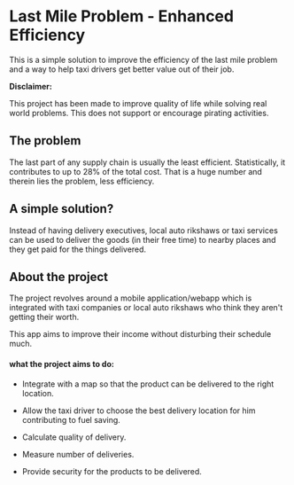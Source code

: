 # Last Mile Problem - Enhanced Efficiency

This is a simple solution to improve the efficiency of the last mile problem and a way to help taxi drivers get better value out of their job.

**Disclaimer:**

This project has been made to improve quality of life while solving real world problems. This does not support or encourage pirating activities.



## The problem

The last part of any supply chain is usually the least efficient. Statistically, it contributes to up to 28% of the total cost. That is a huge number and therein lies the problem, less efficiency. 

## A simple solution?

Instead of having delivery executives, local auto rikshaws or taxi services can be used to deliver the goods (in their free time) to nearby places and they get paid for the things delivered.

## About the project

The project revolves around a mobile application/webapp which is integrated with taxi companies or local auto rikshaws who think they aren't getting their worth. 

This app aims to improve their income without disturbing their schedule much. 

#### what the project aims to do:

* Integrate with a map so that the product can be delivered to the right location.

* Allow the taxi driver to choose the best delivery location for him contributing to fuel saving.

* Calculate quality of delivery.

* Measure number of deliveries.

* Provide security for the products to be delivered.






